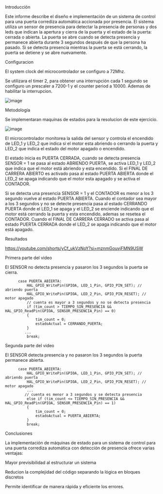 Introducción

Este informe describe el diseño e implementación de un sistema de control para una puerta corrediza automática accionada por presencia. El sistema utiliza un sensor de presencia para detectar la presencia de personas y dos leds que indican la apertura y cierra de la puerta y el estado de la puerta: cerrada o abierta. La puerta se abre cuando se detecta presencia y permanece abierta durante 3 segundos después de que la persona ha pasado. Si se detecta presencia mientras la puerta se está cerrando, la puerta se detiene y se abre nuevamente.

Configuracion 

El system clock del microcontrolador se configuro a 72Mhz.

Se utilizara el timer 2, para obtener una interrupción cada 1 segundo se configuro un prescaler a 7200-1 y el counter period a 10000. Ademas de habilitar la interrupcion. 

![image](https://github.com/ErickDiaz2001/Ejercicio_1/assets/169405943/00dc879d-16f7-42ea-97c6-c1b08e5214e5)

Metodología

Se implementaran maquinas de estados para la resolucion de este ejercicio.

![image](https://github.com/ErickDiaz2001/Ejercicio_1/assets/169405943/fbb3917e-033d-4277-9e26-9bc6a3dfb106)

El microcontrolador monitorea la salida del sensor y controla el encendido de LED_1 y LED_2 que indica si el motor esta abriendo o cerrando la puerta y LED_2 que indica el estado del motor apagado o encendido. 

El estado inicia es PUERTA CERRADA, cuando se detecta presencia SENSOR = 1 se pasa al estado ABRIENDO PUERTA, se activa LED_1 y LED_2 que indica que el motor está abriendo y esta encendido. Si el FINAL DE CARRERA ABIERTO es activado pasa al estado PUERTA ABIERTA donde el LED_2 se apaga indicando que el motor esta apagado y se activa el CONTADOR.

Si se detecta una presencia SENSOR = 1 y el CONTADOR es menor a los 3 segundo vuelve al estado PUERTA ABIERTA.
Cuando el contador sea mayor a los 3 segundos y no se detecte presencia pasa al estado CERRANDO PUERTA donde el LED_1 se apaga y el LED_2 se enciende indicando que el motor está cerrando la puerta y esta encendido, ademas se resetea el CONTADOR.
Cuando el FINAL DE CARRERA CERRADO se activa pasa al estado PUERTA CERRADA donde el LED_2 se apaga indicando que el motor está apagado.

Resultados

https://youtube.com/shorts/yCf_ukVzNoY?si=mznmGouvjFMN9USW

Primera parte del video

El SENSOR no detecta presencia y pasaron los 3 segundos la puerta se cierra.

	 	  case PUERTA_ABIERTA:
	 		  HAL_GPIO_WritePin(GPIOA, LED_1_Pin, GPIO_PIN_SET); // abriendo puerta
	 		  HAL_GPIO_WritePin(GPIOA, LED_2_Pin, GPIO_PIN_RESET); // motor apagado
	 		  // cuenta es mayor a 3 segundos y no se detecta presencia
	 		  if (tim_count > TIEMPO_SIN_PRESENCIA && HAL_GPIO_ReadPin(GPIOA, SENSOR_PRESENCIA_Pin) == 0)
	 		  {
				  tim_count = 0;
	 			  estadoActual = CERRANDO_PUERTA;
	 		  }
	 		 ...
	 		  break;


Segunda parte del video 

El SENSOR detecta presencia y no pasaron los 3 segundos la puerta permanece abierta.

	 	  case PUERTA_ABIERTA:
	 		  HAL_GPIO_WritePin(GPIOA, LED_1_Pin, GPIO_PIN_SET); // abriendo puerta
	 		  HAL_GPIO_WritePin(GPIOA, LED_2_Pin, GPIO_PIN_RESET); // motor apagado
	 		  ...
	 		 // cuenta es menor a 3 segundos y se detecta presencia
	 		  else if (tim_count <= TIEMPO_SIN_PRESENCIA && HAL_GPIO_ReadPin(GPIOA, SENSOR_PRESENCIA_Pin) == 1)
	 		  {
				  tim_count = 0;
	 			  estadoActual = PUERTA_ABIERTA;
	 		  }
	 		  break;

Conclusiones

La implementación de máquinas de estado para un sistema de control para una puerta corrediza automática con detección de presencia ofrece varias ventajas:

Mayor previsibilidad al estructurar un sistema

Reducion la complejidad del código separando la lógica en bloques discretos

Permite identificar de manera rápida y eficiente los errores.

